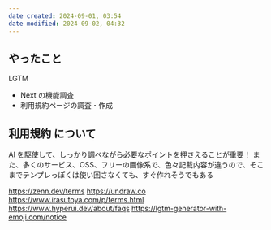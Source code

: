 ```yaml
---
date created: 2024-09-01, 03:54
date modified: 2024-09-02, 04:32
---
```


## やったこと

LGTM

- Next の機能調査
- 利用規約ページの調査・作成

## 利用規約 について

AI を駆使して、しっかり調べながら必要なポイントを押さえることが重要！
また、多くのサービス、OSS、フリーの画像系で、色々記載内容が違うので、そこまでテンプレっぽくは使い回さなくても、すぐ作れそうでもある

https://zenn.dev/terms
https://undraw.co
https://www.irasutoya.com/p/terms.html
https://www.hyperui.dev/about/faqs
https://lgtm-generator-with-emoji.com/notice
